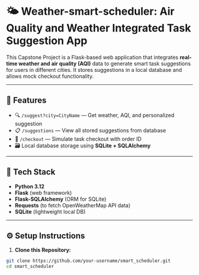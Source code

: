 
# 🌤️ Weather-smart-scheduler: Air Quality and Weather Integrated Task Suggestion App

This Capstone Project is a Flask-based web application that integrates **real-time weather and air quality (AQI)** data to generate smart task suggestions for users in different cities. It stores suggestions in a local database and allows mock checkout functionality.

---

## 🚀 Features

- 🔍 `/suggest?city=CityName` — Get weather, AQI, and personalized suggestion
- 📋 `/suggestions` — View all stored suggestions from database
- 🛒 `/checkout` — Simulate task checkout with order ID
- 🗃️ Local database storage using **SQLite + SQLAlchemy**

---

## 🧠 Tech Stack

- **Python 3.12**
- **Flask** (web framework)
- **Flask-SQLAlchemy** (ORM for SQLite)
- **Requests** (to fetch OpenWeatherMap API data)
- **SQLite** (lightweight local DB)

---

## ⚙️ Setup Instructions

1. **Clone this Repository:**

```bash
git clone https://github.com/your-username/smart_scheduler.git
cd smart_scheduler
